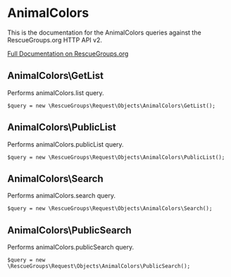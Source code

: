 # AnimalColors

This is the documentation for the AnimalColors queries against the RescueGroups.org HTTP API v2.

[Full Documentation on RescueGroups.org](https://userguide.rescuegroups.org/display/APIDG/Object+definitions#Objectdefinitions-animalColors)

## AnimalColors\GetList

Performs animalColors.list query.

    $query = new \RescueGroups\Request\Objects\AnimalColors\GetList();


## AnimalColors\PublicList

Performs animalColors.publicList query.

    $query = new \RescueGroups\Request\Objects\AnimalColors\PublicList();


## AnimalColors\Search

Performs animalColors.search query.

    $query = new \RescueGroups\Request\Objects\AnimalColors\Search();


## AnimalColors\PublicSearch

Performs animalColors.publicSearch query.

    $query = new \RescueGroups\Request\Objects\AnimalColors\PublicSearch();



